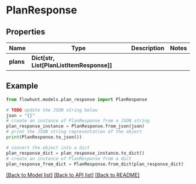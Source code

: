 # PlanResponse


## Properties

Name | Type | Description | Notes
------------ | ------------- | ------------- | -------------
**plans** | **Dict[str, List[PlanListItemResponse]]** |  | 

## Example

```python
from flowhunt.models.plan_response import PlanResponse

# TODO update the JSON string below
json = "{}"
# create an instance of PlanResponse from a JSON string
plan_response_instance = PlanResponse.from_json(json)
# print the JSON string representation of the object
print(PlanResponse.to_json())

# convert the object into a dict
plan_response_dict = plan_response_instance.to_dict()
# create an instance of PlanResponse from a dict
plan_response_from_dict = PlanResponse.from_dict(plan_response_dict)
```
[[Back to Model list]](../README.md#documentation-for-models) [[Back to API list]](../README.md#documentation-for-api-endpoints) [[Back to README]](../README.md)


